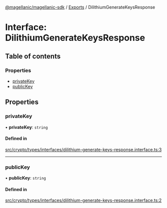 [@magellanic/magellanic-sdk](../README.md) / [Exports](../modules.md) / DilithiumGenerateKeysResponse

# Interface: DilithiumGenerateKeysResponse

## Table of contents

### Properties

- [privateKey](DilithiumGenerateKeysResponse.md#privatekey)
- [publicKey](DilithiumGenerateKeysResponse.md#publickey)

## Properties

### privateKey

• **privateKey**: `string`

#### Defined in

[src/crypto/types/interfaces/dilithium-generate-keys-response.interface.ts:3](https://gitlab.com/magellanic/platform/magellanic-ciem/magellanic-ciem-sdk/-/blob/0210931/src/crypto/types/interfaces/dilithium-generate-keys-response.interface.ts#L3)

___

### publicKey

• **publicKey**: `string`

#### Defined in

[src/crypto/types/interfaces/dilithium-generate-keys-response.interface.ts:2](https://gitlab.com/magellanic/platform/magellanic-ciem/magellanic-ciem-sdk/-/blob/0210931/src/crypto/types/interfaces/dilithium-generate-keys-response.interface.ts#L2)
